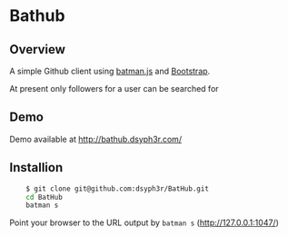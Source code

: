 # Bathub

## Overview

A simple Github client using [batman.js](http://batmanjs.org/) and
[Bootstrap](http://twitter.github.com/bootstrap/).

At present only followers for a user can be searched for

## Demo

Demo available at http://bathub.dsyph3r.com/

## Installion

```bash
    $ git clone git@github.com:dsyph3r/BatHub.git
    cd BatHub
    batman s
```

Point your browser to the URL output by `batman s` (http://127.0.0.1:1047/)